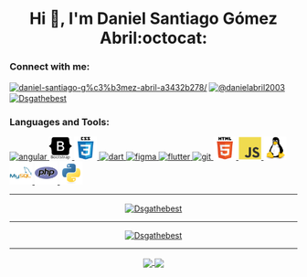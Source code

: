 <h1 align="center">Hi 👋, I'm Daniel Santiago Gómez Abril:octocat:</h1> 
<h3 align="left">Connect with me:</h3> <p align="left"> <a href="https://linkedin.com/in/daniel-santiago-g%c3%b3mez-abril-a3432b278/" target="blank"><img align="center" src="https://raw.githubusercontent.com/rahuldkjain/github-profile-readme-generator/master/src/images/icons/Social/linked-in-alt.svg" alt="daniel-santiago-g%c3%b3mez-abril-a3432b278/" height="30" width="40" /></a> <a href="https://www.youtube.com/@DanielAbril2003/featured" target="blank"><img align="center" src="https://raw.githubusercontent.com/rahuldkjain/github-profile-readme-generator/master/src/images/icons/Social/youtube.svg" alt="@danielabril2003" height="30" width="40" /></a> <a href="https://discord.gg/Dsgathebest" target="blank"><img align="center" src="https://raw.githubusercontent.com/rahuldkjain/github-profile-readme-generator/master/src/images/icons/Social/discord.svg" alt="Dsgathebest" height="30" width="40" /></a> </p> <h3 align="left">Languages and Tools:</h3> <p align="left"> <a href="https://angular.io" target="_blank" rel="noreferrer"> <img src="https://angular.io/assets/images/logos/angular/angular.svg" alt="angular" width="40" height="40"/> </a> <a href="https://getbootstrap.com" target="_blank" rel="noreferrer"> <img src="https://raw.githubusercontent.com/devicons/devicon/master/icons/bootstrap/bootstrap-plain-wordmark.svg" alt="bootstrap" width="40" height="40"/> </a> <a href="https://www.w3schools.com/css/" target="_blank" rel="noreferrer"> <img src="https://raw.githubusercontent.com/devicons/devicon/master/icons/css3/css3-original-wordmark.svg" alt="css3" width="40" height="40"/> </a> <a href="https://dart.dev" target="_blank" rel="noreferrer"> <img src="https://www.vectorlogo.zone/logos/dartlang/dartlang-icon.svg" alt="dart" width="40" height="40"/> </a> <a href="https://www.figma.com/" target="_blank" rel="noreferrer"> <img src="https://www.vectorlogo.zone/logos/figma/figma-icon.svg" alt="figma" width="40" height="40"/> </a> <a href="https://flutter.dev" target="_blank" rel="noreferrer"> <img src="https://www.vectorlogo.zone/logos/flutterio/flutterio-icon.svg" alt="flutter" width="40" height="40"/> </a> <a href="https://git-scm.com/" target="_blank" rel="noreferrer"> <img src="https://www.vectorlogo.zone/logos/git-scm/git-scm-icon.svg" alt="git" width="40" height="40"/> </a> <a href="https://www.w3.org/html/" target="_blank" rel="noreferrer"> <img src="https://raw.githubusercontent.com/devicons/devicon/master/icons/html5/html5-original-wordmark.svg" alt="html5" width="40" height="40"/> </a> <a href="https://developer.mozilla.org/en-US/docs/Web/JavaScript" target="_blank" rel="noreferrer"> <img src="https://raw.githubusercontent.com/devicons/devicon/master/icons/javascript/javascript-original.svg" alt="javascript" width="40" height="40"/> </a> <a href="https://www.linux.org/" target="_blank" rel="noreferrer"> <img src="https://raw.githubusercontent.com/devicons/devicon/master/icons/linux/linux-original.svg" alt="linux" width="40" height="40"/> </a> <a href="https://www.mysql.com/" target="_blank" rel="noreferrer"> <img src="https://raw.githubusercontent.com/devicons/devicon/master/icons/mysql/mysql-original-wordmark.svg" alt="mysql" width="40" height="40"/> </a> <a href="https://www.php.net" target="_blank" rel="noreferrer"> <img src="https://raw.githubusercontent.com/devicons/devicon/master/icons/php/php-original.svg" alt="php" width="40" height="40"/> </a> <a href="https://www.python.org" target="_blank" rel="noreferrer"> <img src="https://raw.githubusercontent.com/devicons/devicon/master/icons/python/python-original.svg" alt="python" width="40" height="40"/> </a> </p>

<hr>
<div align ="center">
<a href="https://github.com/Dsgathebest/github-readme-stats"><img align="center" src="https://github-readme-stats.vercel.app/api?username=Dsgathebest&show_icons=true&locale=en&theme=holi&rank_icon=github" alt="Dsgathebest" /></a>
<hr>  
<a href="https://github.com/Dsgathebest/github-readme-stats"><img align="center" src="https://github-readme-streak-stats.herokuapp.com/?user=Dsgathebest&theme=holi-theme" alt="Dsgathebest"/> 


<hr>
<a href="https://github.com/Dsgathebest/nafnaf-scraper">
  <img align="center" src="https://github-readme-stats.vercel.app/api/pin/?username=Dsgathebest&repo=nafnaf-scraper&theme=yeblu" />
</a>
<a href="https://github.com/Dsgathebest/tool-library">
  <img align="center" src="https://github-readme-stats.vercel.app/api/pin/?username=Dsgathebest&repo=tool-library&theme=yeblu" />
</a>
</div>



